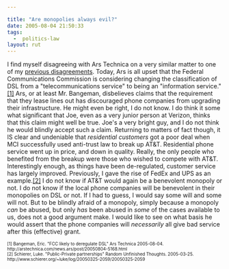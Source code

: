 ```yaml
---

title: "Are monopolies always evil?"
date: 2005-08-04 21:50:33
tags:
  -  politics-law
layout: rut
---
```


<p>I find myself disagreeing with Ars Technica on a very similar matter to one of my <a href="20050325-2059/20050325-2059">previous disagreements</a>. Today, Ars is all upset that the Federal Communications Commission is considering changing the classification of DSL from a "telecommunications service" to being an "information service."<a href="http://arstechnica.com/news.ars/post/20050804-5168.html">[1]</a> Ars, or at least Mr. Bangeman, disbelieves claims that the requirement that they lease lines out has discouraged phone companies from upgrading their infrastructure.  He might even be right, I do not know.  I do think it some what significant that Joe, even as a very junior person at Verizon, thinks that this claim might well be true.  Joe's a very bright guy, and I do not think he would blindly accept such a claim.  Returning to matters of fact though, it IS clear and undeniable that <em>residential customers</em> got a poor deal when MCI successfully used anti-trust law to break up AT&amp;T.  Residential phone service went up in price, and down in quality.  Really, the only people who benefited from the breakup were those who wished to compete with AT&amp;T.  Interestingly enough, as things have been de-regulated, customer service has largely improved.  Previously, I gave the rise of FedEx and UPS as an example.<a href="20050325-2059/20050325-2059">[2]</a> I do not know if AT&amp;T would again be a benevolent monopoly or not.  I do not know if the local phone companies will be benevolent in their monopolies on DSL or not.  If I had to guess, I would say some will and some will not.  But to be blindly afraid of a monopoly, simply because a monopoly <em>can</em> be abused, but only <em>has</em> been abused in <em>some</em> of the cases available to us, does not a good argument make.  I would like to see on what basis he would assert that the phone companies will <em>necessarily</em> all give bad service after this (effective) grant.</p>  <font size="-2"> [1] Bangeman, Eric.  "FCC likely to deregulate DSL" Ars Technica 2005-08-04. http://arstechnica.com/news.ars/post/20050804-5168.html <br  /> [2] Schierer, Luke. "Public-Private partnerships" Random Unfinished Thoughts. 2005-03-25. http://www.schierer.org/~luke/log/20050325-2059/20050325-2059 </font>

